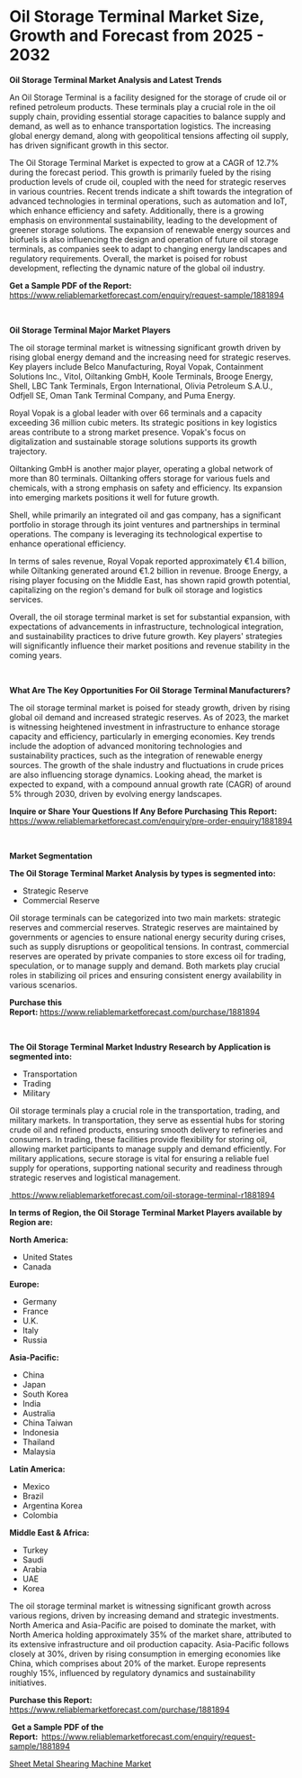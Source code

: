 <p><h1>Oil Storage Terminal Market Size, Growth and Forecast from 2025 - 2032</h1></p><p><strong>Oil Storage Terminal Market Analysis and Latest Trends</strong></p>
<p><p>An Oil Storage Terminal is a facility designed for the storage of crude oil or refined petroleum products. These terminals play a crucial role in the oil supply chain, providing essential storage capacities to balance supply and demand, as well as to enhance transportation logistics. The increasing global energy demand, along with geopolitical tensions affecting oil supply, has driven significant growth in this sector.</p><p>The Oil Storage Terminal Market is expected to grow at a CAGR of 12.7% during the forecast period. This growth is primarily fueled by the rising production levels of crude oil, coupled with the need for strategic reserves in various countries. Recent trends indicate a shift towards the integration of advanced technologies in terminal operations, such as automation and IoT, which enhance efficiency and safety. Additionally, there is a growing emphasis on environmental sustainability, leading to the development of greener storage solutions. The expansion of renewable energy sources and biofuels is also influencing the design and operation of future oil storage terminals, as companies seek to adapt to changing energy landscapes and regulatory requirements. Overall, the market is poised for robust development, reflecting the dynamic nature of the global oil industry.</p></p>
<p><strong>Get a Sample PDF of the Report:&nbsp;</strong> <a href="https://www.reliablemarketforecast.com/enquiry/request-sample/1881894?utm_campaign=2140&utm_medium=2&utm_source=Github&utm_content=ia&utm_term=20022025&utm_id=oil-storage-terminal">https://www.reliablemarketforecast.com/enquiry/request-sample/1881894</a></p>
<p>&nbsp;</p>
<p><strong>Oil Storage Terminal Major Market Players</strong></p>
<p><p>The oil storage terminal market is witnessing significant growth driven by rising global energy demand and the increasing need for strategic reserves. Key players include Belco Manufacturing, Royal Vopak, Containment Solutions Inc., Vitol, Oiltanking GmbH, Koole Terminals, Brooge Energy, Shell, LBC Tank Terminals, Ergon International, Olivia Petroleum S.A.U., Odfjell SE, Oman Tank Terminal Company, and Puma Energy.</p><p>Royal Vopak is a global leader with over 66 terminals and a capacity exceeding 36 million cubic meters. Its strategic positions in key logistics areas contribute to a strong market presence. Vopak's focus on digitalization and sustainable storage solutions supports its growth trajectory.</p><p>Oiltanking GmbH is another major player, operating a global network of more than 80 terminals. Oiltanking offers storage for various fuels and chemicals, with a strong emphasis on safety and efficiency. Its expansion into emerging markets positions it well for future growth.</p><p>Shell, while primarily an integrated oil and gas company, has a significant portfolio in storage through its joint ventures and partnerships in terminal operations. The company is leveraging its technological expertise to enhance operational efficiency.</p><p>In terms of sales revenue, Royal Vopak reported approximately €1.4 billion, while Oiltanking generated around €1.2 billion in revenue. Brooge Energy, a rising player focusing on the Middle East, has shown rapid growth potential, capitalizing on the region's demand for bulk oil storage and logistics services.</p><p>Overall, the oil storage terminal market is set for substantial expansion, with expectations of advancements in infrastructure, technological integration, and sustainability practices to drive future growth. Key players' strategies will significantly influence their market positions and revenue stability in the coming years.</p></p>
<p>&nbsp;</p>
<p><strong>What Are The Key Opportunities For Oil Storage Terminal Manufacturers?</strong></p>
<p><p>The oil storage terminal market is poised for steady growth, driven by rising global oil demand and increased strategic reserves. As of 2023, the market is witnessing heightened investment in infrastructure to enhance storage capacity and efficiency, particularly in emerging economies. Key trends include the adoption of advanced monitoring technologies and sustainability practices, such as the integration of renewable energy sources. The growth of the shale industry and fluctuations in crude prices are also influencing storage dynamics. Looking ahead, the market is expected to expand, with a compound annual growth rate (CAGR) of around 5% through 2030, driven by evolving energy landscapes.</p></p>
<p><strong>Inquire or Share Your Questions If Any Before Purchasing This Report:</strong> <a href="https://www.reliablemarketforecast.com/enquiry/pre-order-enquiry/1881894?utm_campaign=2140&utm_medium=2&utm_source=Github&utm_content=ia&utm_term=20022025&utm_id=oil-storage-terminal">https://www.reliablemarketforecast.com/enquiry/pre-order-enquiry/1881894</a></p>
<p>&nbsp;</p>
<p><strong>Market Segmentation</strong></p>
<p><strong>The Oil Storage Terminal Market Analysis by types is segmented into:</strong></p>
<p><ul><li>Strategic Reserve</li><li>Commercial Reserve</li></ul></p>
<p><p>Oil storage terminals can be categorized into two main markets: strategic reserves and commercial reserves. Strategic reserves are maintained by governments or agencies to ensure national energy security during crises, such as supply disruptions or geopolitical tensions. In contrast, commercial reserves are operated by private companies to store excess oil for trading, speculation, or to manage supply and demand. Both markets play crucial roles in stabilizing oil prices and ensuring consistent energy availability in various scenarios.</p></p>
<p><strong>Purchase this Report:&nbsp;</strong><a href="https://www.reliablemarketforecast.com/purchase/1881894?utm_campaign=2140&utm_medium=2&utm_source=Github&utm_content=ia&utm_term=20022025&utm_id=oil-storage-terminal">https://www.reliablemarketforecast.com/purchase/1881894</a></p>
<p>&nbsp;</p>
<p><strong>The Oil Storage Terminal Market Industry Research by Application is segmented into:</strong></p>
<p><ul><li>Transportation</li><li>Trading</li><li>Military</li></ul></p>
<p><p>Oil storage terminals play a crucial role in the transportation, trading, and military markets. In transportation, they serve as essential hubs for storing crude oil and refined products, ensuring smooth delivery to refineries and consumers. In trading, these facilities provide flexibility for storing oil, allowing market participants to manage supply and demand efficiently. For military applications, secure storage is vital for ensuring a reliable fuel supply for operations, supporting national security and readiness through strategic reserves and logistical management.</p></p>
<p><a href="https://www.reliablemarketforecast.com/oil-storage-terminal-r1881894?utm_campaign=2140&utm_medium=2&utm_source=Github&utm_content=ia&utm_term=20022025&utm_id=oil-storage-terminal">&nbsp;https://www.reliablemarketforecast.com/oil-storage-terminal-r1881894</a></p>
<p><strong>In terms of Region, the Oil Storage Terminal Market Players available by Region are:</strong></p>
<p>
    <p> <strong> North America: </strong>
        <ul>
            <li>United States</li>
            <li>Canada</li>
        </ul>
        </p> 
    <p> <strong> Europe: </strong>
        <ul>
            <li>Germany</li>
            <li>France</li>
            <li>U.K.</li>
            <li>Italy</li>
            <li>Russia</li>
        </ul>
        </p> 
    <p> <strong> Asia-Pacific: </strong>
        <ul>
            <li>China</li>
            <li>Japan</li>
            <li>South Korea</li>
            <li>India</li>
            <li>Australia</li>
            <li>China Taiwan</li>
            <li>Indonesia</li>
            <li>Thailand</li>
            <li>Malaysia</li>
        </ul>
        </p> 
    <p> <strong> Latin America: </strong>
        <ul>
            <li>Mexico</li>
            <li>Brazil</li>
            <li>Argentina Korea</li>
            <li>Colombia</li>
        </ul>
        </p> 
    <p> <strong> Middle East & Africa: </strong>
        <ul>
            <li>Turkey</li>
            <li>Saudi</li>
            <li>Arabia</li>
            <li>UAE</li>
            <li>Korea</li>
        </ul>
    </p>
    </p>
<p><p>The oil storage terminal market is witnessing significant growth across various regions, driven by increasing demand and strategic investments. North America and Asia-Pacific are poised to dominate the market, with North America holding approximately 35% of the market share, attributed to its extensive infrastructure and oil production capacity. Asia-Pacific follows closely at 30%, driven by rising consumption in emerging economies like China, which comprises about 20% of the market. Europe represents roughly 15%, influenced by regulatory dynamics and sustainability initiatives.</p></p>
<p><strong>Purchase this Report: </strong><a href="https://www.reliablemarketforecast.com/purchase/1881894?utm_campaign=2140&utm_medium=2&utm_source=Github&utm_content=ia&utm_term=20022025&utm_id=oil-storage-terminal">https://www.reliablemarketforecast.com/purchase/1881894</a></p>
<p>&nbsp;<strong>Get a Sample PDF of the Report:&nbsp;&nbsp;</strong><a href="https://www.reliablemarketforecast.com/enquiry/request-sample/1881894?utm_campaign=2140&utm_medium=2&utm_source=Github&utm_content=ia&utm_term=20022025&utm_id=oil-storage-terminal">https://www.reliablemarketforecast.com/enquiry/request-sample/1881894</a></p>
<p><strong></strong></p>
<p><p><a href="https://github.com/ParvinKhatun77/Market-Research-Report-List-1/blob/main/sheet-metal-shearing-machine-market.md?utm_campaign=2140&utm_medium=2&utm_source=Github&utm_content=ia&utm_term=20022025&utm_id=oil-storage-terminal">Sheet Metal Shearing Machine Market</a></p></p>